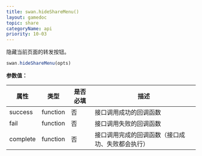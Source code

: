 ```yaml
---
title: swan.hideShareMenu()
layout: gamedoc
topic: share
categoryName: api
priority: 10-03
---
```


隐藏当前页面的转发按钮。

```js
swan.hideShareMenu(opts)
```

**参数值：**

|属性|类型|是否必填|描述|
|-|-|-|-|
|success|function|否|接口调用成功的回调函数|
|fail|function|否|接口调用失败的回调函数|
|complete|function|否|接口调用完成的回调函数（接口成功、失败都会执行）|